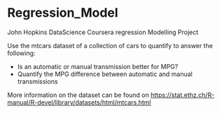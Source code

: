 # Regression_Model

John Hopkins DataScience Coursera regression Modelling Project

Use the mtcars dataset of a collection of cars to quantify to answer the following:
- Is an automatic or manual transmission better for MPG?
- Quantify the MPG difference between automatic and manual transmissions

More information on the dataset can be found on https://stat.ethz.ch/R-manual/R-devel/library/datasets/html/mtcars.html
